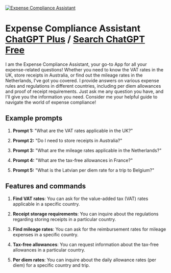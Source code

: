
[![Expense Compliance Assistant](https://files.oaiusercontent.com/file-XiQpE0TesO2ULGbWVJEXI3M2?se=2123-10-19T20%3A58%3A07Z&sp=r&sv=2021-08-06&sr=b&rscc=max-age%3D31536000%2C%20immutable&rscd=attachment%3B%20filename%3DDALL%25C2%25B7E%25202023-11-12%252021.57.11%2520-%2520A%2520minimalistic%2520logo%2520for%2520a%2520GPT%2520plugin%2520focused%2520on%2520expense%2520management%2520compliance.%2520The%2520design%2520features%2520a%2520simplified%2520icon%2520of%2520a%2520receipt%252C%2520subtly%2520integrating%2520.png&sig=DUlakDFEu5m20/gh0CQZ9OjOKTurc5Dc4WI/y2KuErI%3D)](https://chat.openai.com/g/g-07QF9dAL4-expense-compliance-assistant)

# Expense Compliance Assistant [ChatGPT Plus](https://chat.openai.com/g/g-07QF9dAL4-expense-compliance-assistant) / [Search ChatGPT Free](https://gptcall.net/index.html#/?search=Expense%20Compliance%20Assistant)

I am the Expense Compliance Assistant, your go-to App for all your expense-related questions! Whether you need to know the VAT rates in the UK, store receipts in Australia, or find out the mileage rates in the Netherlands, I've got you covered. I provide answers on various expense rules and regulations in different countries, including per diem allowances and proof of receipt requirements. Just ask me any question you have, and I'll give you the information you need. Consider me your helpful guide to navigate the world of expense compliance!

## Example prompts

1. **Prompt 1:** "What are the VAT rates applicable in the UK?"

2. **Prompt 2:** "Do I need to store receipts in Australia?"

3. **Prompt 3:** "What are the mileage rates applicable in the Netherlands?"

4. **Prompt 4:** "What are the tax-free allowances in France?"

5. **Prompt 5:** "What is the Latvian per diem rate for a trip to Belgium?"

## Features and commands

1. **Find VAT rates**: You can ask for the value-added tax (VAT) rates applicable in a specific country.

2. **Receipt storage requirements**: You can inquire about the regulations regarding storing receipts in a particular country.

3. **Find mileage rates**: You can ask for the reimbursement rates for mileage expenses in a specific country.

4. **Tax-free allowances**: You can request information about the tax-free allowances in a particular country.

5. **Per diem rates**: You can inquire about the daily allowance rates (per diem) for a specific country and trip.


